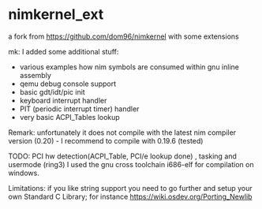 # nimkernel_ext
a fork from https://github.com/dom96/nimkernel with some extensions

mk: I added some additional stuff: 
- various examples how nim symbols are consumed within gnu inline assembly
- qemu debug console support 
- basic gdt/idt/pic init 
- keyboard interrupt handler 
- PIT (periodic interrupt timer) handler
- very basic ACPI_Tables lookup

Remark: unfortunately it does not compile with the latest nim compiler version (0.20) - I recommend
to compile with 0.19.6 (tested) 

TODO: PCI hw detection(ACPI_Table, PCI/e lookup done) , tasking and usermode (ring3)
I used the gnu cross toolchain i686-elf for compilation on windows.

Limitations: if you like string support you need to go further and setup your own
Standard C Library; for instance https://wiki.osdev.org/Porting_Newlib 


